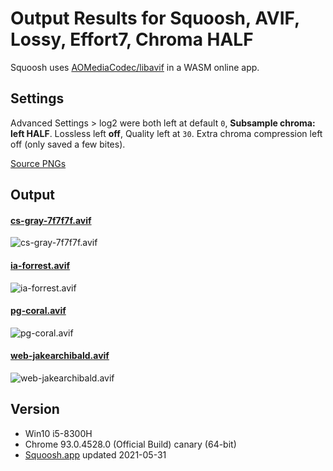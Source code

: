 # Output Results for Squoosh, AVIF, Lossy, Effort7, Chroma HALF

Squoosh uses [AOMediaCodec/libavif](https://github.com/GoogleChromeLabs/squoosh/tree/dev/codecs/avif/enc) in a WASM online app.

## Settings

Advanced Settings > log2 were both left at default `0`, **Subsample chroma: left HALF**.  Lossless left **off**, Quality left at `30`. Extra chroma compression left off (only saved a few bites).

[Source PNGs](https://test-images.github.io/png/202105/202105.html#pg)


## Output

#### [cs-gray-7f7f7f.avif](cs-gray-7f7f7f.avif)
![cs-gray-7f7f7f.avif](cs-gray-7f7f7f.avif "cs-gray-7f7f7f.avif test image")

#### [ia-forrest.avif](ia-forrest.avif)
![ia-forrest.avif](ia-forrest.avif "ia-forrest.avif test image")

#### [pg-coral.avif](pg-coral.avif)
![pg-coral.avif](pg-coral.avif "pg-coral.avif test image")

#### [web-jakearchibald.avif](web-jakearchibald.avif)
![web-jakearchibald.avif](web-jakearchibald.avif "web-jakearchibald.avif test image")


## Version

* Win10 i5-8300H
* Chrome 93.0.4528.0 (Official Build) canary (64-bit)
* [Squoosh.app](https://squoosh.app/) updated 2021-05-31
